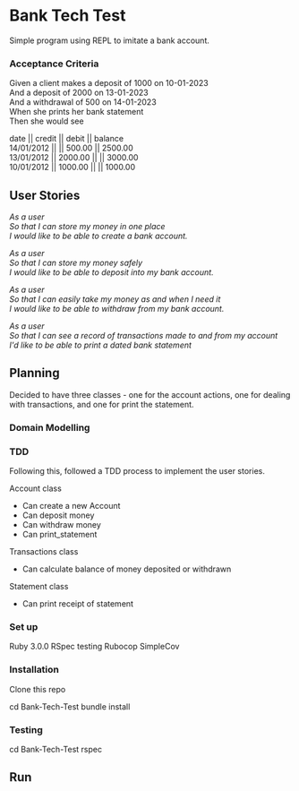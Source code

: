 # Bank Tech Test
Simple program using REPL to imitate a bank account.

### Acceptance Criteria

Given a client makes a deposit of 1000 on 10-01-2023  
And a deposit of 2000 on 13-01-2023  
And a withdrawal of 500 on 14-01-2023  
When she prints her bank statement  
Then she would see  

date || credit || debit || balance  
14/01/2012 || || 500.00 || 2500.00   
13/01/2012 || 2000.00 || || 3000.00   
10/01/2012 || 1000.00 || || 1000.00

## User Stories

*As a user   
So that I can store my money in one place  
I would like to be able to create a bank account.*

*As a user  
So that I can store my money safely  
I would like to be able to deposit into my bank account.*

*As a user   
So that I can easily take my money as and when I need it  
I would like to be able to withdraw from my bank account.*

*As a user   
So that I can see a record of transactions made to and from my account  
I'd like to be able to print a dated bank statement*

## Planning

Decided to have three classes - one for the account actions, one for dealing with transactions, and one for print the statement.


### Domain Modelling

### TDD
Following this, followed a TDD process to implement the user stories.

Account class
- Can create a new Account
- Can deposit money
- Can withdraw money
- Can print_statement

Transactions class
- Can calculate balance of money deposited or withdrawn

Statement class
- Can print receipt of statement


### Set up

Ruby 3.0.0
RSpec testing
Rubocop
SimpleCov

### Installation

Clone this repo

cd Bank-Tech-Test
bundle install

### Testing

cd Bank-Tech-Test
rspec

## Run



